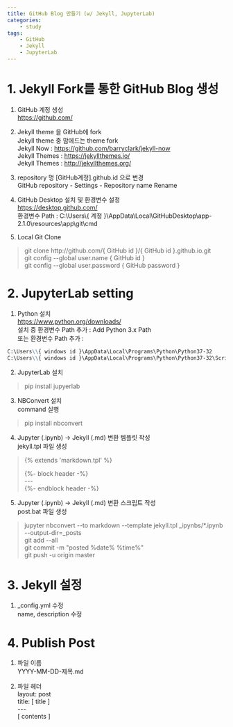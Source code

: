 ```yaml
---
title: GitHub Blog 만들기 (w/ Jekyll, JupyterLab)  
categories:  
    - study
tags:  
    - GitHub  
    - Jekyll  
    - JupyterLab  
---
```


# 1. Jekyll Fork를 통한 GitHub Blog 생성  

1. GitHub 계정 생성  
https://github.com/

2. Jekyll theme 을 GitHub에 fork  
Jekyll theme 중 맘에드는 theme fork  
Jekyll Now : https://github.com/barryclark/jekyll-now  
Jekyll Themes : https://jekyllthemes.io/  
Jekyll Themes : http://jekyllthemes.org/  

3. repository 명 [GitHub계정].github.id 으로 변경  
GitHub repository - Settings - Repository name Rename

4. GitHub Desktop 설치 및 환경변수 설정  
https://desktop.github.com/  
환경변수 Path : C:\Users\\{ 계정 }\AppData\Local\GitHubDesktop\app-2.1.0\resources\app\git\cmd

5. Local Git Clone  
> git clone http:\//github.com/{ GitHub id }/{ GitHub id }.github.io.git  
git config --global user.name { GitHub id }  
git config --global user.password { GitHub password }

# 2. JupyterLab setting

1. Python 설치  
https://www.python.org/downloads/  
설치 중 환경변수 Path 추가 : Add Python 3.x Path  
또는 환경변수 Path 추가 :  
```markdown
C:\Users\\{ windows id }\AppData\Local\Programs\Python\Python37-32  
C:\Users\\{ windows id }\AppData\Local\Programs\Python\Python37-32\Scripts  
```

2. JupyterLab 설치  
> pip install jupyerlab  

3. NBConvert 설치  
command 실행  
> pip install nbconvert  

4. Jupyter (.ipynb) → Jekyll (.md) 변환 템플릿 작성  
jekyll.tpl 파일 생성
>\{\% extends 'markdown.tpl' \%\}  
>
>\{\%- block header -\%\}  
>\---  
>\{\%- endblock header -\%\}

5. Jupyter (.ipynb) → Jekyll (.md) 변환 스크립트 작성  
post.bat 파일 생성  
> jupyter nbconvert --to markdown --template jekyll.tpl _ipynbs/*.ipynb --output-dir=_posts  
git add --all  
git commit -m "posted %date% %time%"  
git push -u origin master  

# 3. Jekyll 설정

1. _config.yml 수정  
name, description 수정



# 4. Publish Post

1. 파일 이름  
YYYY-MM-DD-제목.md  

2. 파일 헤더  
layout: post  
title: [ title ]  
\---  
[ contents ]
